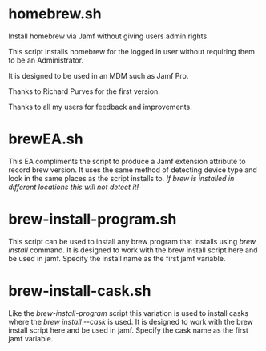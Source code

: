 # homebrew.sh
Install homebrew via Jamf without giving users admin rights

This script installs homebrew for the logged in user without requiring them to be an Administrator.

It is designed to be used in an MDM such as Jamf Pro.

Thanks to Richard Purves for the first version.

Thanks to all my users for feedback and improvements.


# brewEA.sh
This EA compliments the script to produce a Jamf extension attribute to record brew version.
It uses the same method of detecting device type and look in the same places as the script installs to.
 *If brew is installed in different locations this will not detect it!*

# brew-install-program.sh
This script can be used to install any brew program that installs using *brew install <name>* command.
It is designed to work with the brew install script here and be used in jamf.
Specify the install name as the first jamf variable.

# brew-install-cask.sh
Like the *brew-install-program* script this variation is used to install casks where the *brew install --cask <name>* is used.
It is designed to work with the brew install script here and be used in jamf.
Specify the cask name as the first jamf variable.
